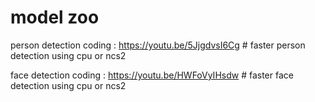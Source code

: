 # model zoo
person detection coding : https://youtu.be/5JjgdvsI6Cg     #  faster person detection using cpu or ncs2 
 
face detection coding : https://youtu.be/HWFoVyIHsdw      #   faster face detection using cpu or ncs2
